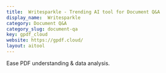 ```yaml
---
title:  Writesparkle - Trending AI tool for Document Q&A
display_name:  Writesparkle
category: Document Q&A
category_slug: document-qa
key: gpdf_cloud
website: https://gpdf.cloud/
layout: aitool
---
```


Ease PDF understanding & data analysis.
